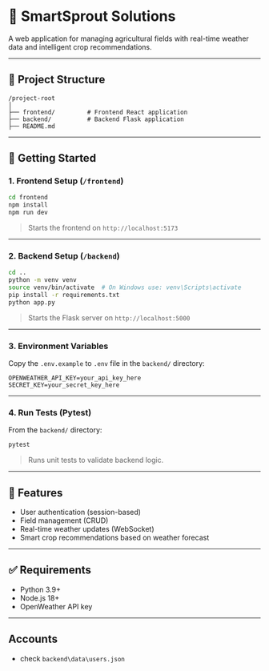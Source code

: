 # 🌱 SmartSprout Solutions

A web application for managing agricultural fields with real-time weather data and intelligent crop recommendations.

---

## 📁 Project Structure

```
/project-root
│
├── frontend/         # Frontend React application
├── backend/          # Backend Flask application
├── README.md
```

---

## 🚀 Getting Started

### 1. **Frontend Setup** (`/frontend`)

```bash
cd frontend
npm install
npm run dev
```

> Starts the frontend on `http://localhost:5173`

---

### 2. **Backend Setup** (`/backend`)

```bash
cd ..
python -m venv venv
source venv/bin/activate  # On Windows use: venv\Scripts\activate
pip install -r requirements.txt
python app.py
```

> Starts the Flask server on `http://localhost:5000`

---

### 3. **Environment Variables**

Copy the `.env.example` to `.env` file in the `backend/` directory:

```
OPENWEATHER_API_KEY=your_api_key_here
SECRET_KEY=your_secret_key_here
```

---

### 4. **Run Tests (Pytest)**

From the `backend/` directory:

```bash
pytest
```

> Runs unit tests to validate backend logic.

---

## 🧪 Features

* User authentication (session-based)
* Field management (CRUD)
* Real-time weather updates (WebSocket)
* Smart crop recommendations based on weather forecast

---

## ✅ Requirements

* Python 3.9+
* Node.js 18+
* OpenWeather API key

---

## Accounts
* check `backend\data\users.json`
